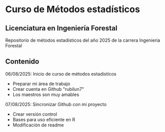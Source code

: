 # Curso de Métodos estadísticos 
## Licenciatura en Ingeniería Forestal

Repositorio de métodos estadísticos del año 2025 de la carrera Ingeniería Forestal

## Contenido 

06/08/2025: Inicio de curso de métodos estadistícos
 + Preparar mi área de trabajo
 + Crear cuenta en Github "rubilun7"
 + Los maestros son muy amables
 
 07/08/2025: Sincronizar Github con mi proyecto
 + Crear versión control
 + Bases para uso eficiente en R
 + Modificación de readme
 